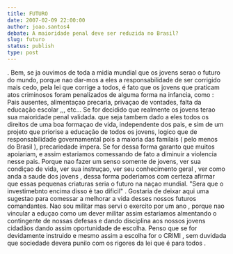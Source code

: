 ```yaml
---
title: FUTURO 
date: 2007-02-09 22:00:00
author: joao.santos4
debate: A maioridade penal deve ser reduzida no Brasil?
slug: futuro
status: publish 
type: post
---
```


. Bem, se ja ouvimos de toda a midia mundial que os jovens serao o futuro do mundo, porque nao dar-mos a eles a responsabilidade de ser corrigido mais cedo, pela lei que corrige a todos, é fato que os jovens que praticam atos criminosos foram penalizados de alguma forma na infancia, como : Pais ausentes, alimentaçao precaria, privaçao de vontades, falta da educação escolar ,,, etc... Se for decidido que realmente os jovens terao sua maioridade penal validada. que seja tambem dado a eles todos os direitos de uma boa formaçao de vida, independente dos pais, e sim de um projeto que priorise a educação de todos os jovens, logico que de responsabilidade governamental pois a maioria das familais ( pelo menos do Brasil ), precariedade impera. Se for dessa forma garanto que muitos apoiariam, e assim estariamos comessando de fato a diminuir a violencia nesse pais. Porque nao fazer um senso somente de jovens, ver sua condiçao de vida, ver sua instruçao, ver seu conhecimento geral , ver como anda a saude dos jovens , dessa forma poderiamos com certeza afirmar que essas pequenas criaturas seria o futuro na naçao mundial. "Sera que o investimebnto encima disso é tao dificil" . Gostaria de deixar aqui uma sugestao para comessar a melhorar a vida desses nossos futuros comandantes. Nao sou militar mas servi o exercito por um ano , porque nao vincular a eduçao como um dever militar assim estariamos almentando o contingente de nossas defesas e dando disciplina aos nossos jovens cidadãos dando assim oportunidade de escolha. Penso que se for devidamente instruido e mesmo assim a escolha for o CRIMI , sem duvidada que sociedade devera punilo com os rigores da lei que é para todos .

